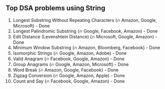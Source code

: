 ## Top DSA problems using String

1. Longest Substring Without Repeating Characters (🔥 Amazon, Google, Microsoft) - Done
2. Longest Palindromic Substring (🔥 Google, Facebook, Amazon) - Done
3. Edit Distance (Levenshtein Distance) (🔥 Microsoft, Google, Amazon) - Done
4. Minimum Window Substring (🔥 Amazon, Bloomberg, Facebook) - Done
5. Isomorphic Strings (🔥 Google, Amazon, Adobe) - Done
6. Valid Anagram (🔥 Facebook, Google, Amazon) - Done
7. Group Anagrams (🔥 Google, Amazon, Microsoft) - Done
8. Word Break (🔥 Amazon, Google, Facebook) - Done
9. Zigzag Conversion (🔥 Google, Amazon, Apple) - Done
10. Count and Say (🔥 Facebook, Google, Amazon) - Done
